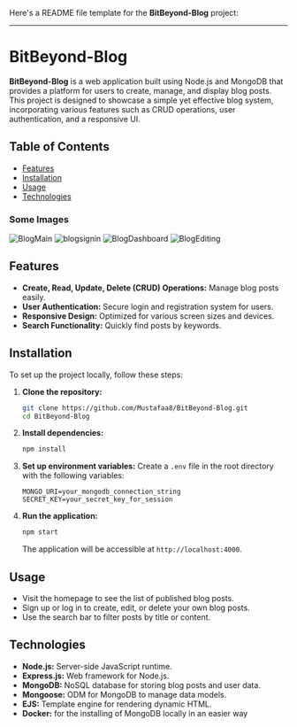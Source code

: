 Here's a README file template for the **BitBeyond-Blog** project:

---

# BitBeyond-Blog

**BitBeyond-Blog** is a web application built using Node.js and MongoDB that provides a platform for users to create, manage, and display blog posts. This project is designed to showcase a simple yet effective blog system, incorporating various features such as CRUD operations, user authentication, and a responsive UI.

## Table of Contents

- [Features](#features)
- [Installation](#installation)
- [Usage](#usage)
- [Technologies](#technologies)

### Some Images

![BlogMain](https://github.com/user-attachments/assets/0198ece1-c407-4809-920e-37ddc7a4d2d4)
![blogsignin](https://github.com/user-attachments/assets/43ece9c6-be7f-4f5e-8ecf-3fe8eb202278)
![BlogDashboard](https://github.com/user-attachments/assets/0516aa02-48ab-4749-93f4-9bdf40979a43)
![BlogEditing](https://github.com/user-attachments/assets/c5366288-2df8-4695-9b8d-4d7081b09a1c)

## Features

- **Create, Read, Update, Delete (CRUD) Operations:** Manage blog posts easily.
- **User Authentication:** Secure login and registration system for users.
- **Responsive Design:** Optimized for various screen sizes and devices.
- **Search Functionality:** Quickly find posts by keywords.

## Installation

To set up the project locally, follow these steps:

1. **Clone the repository:**
   ```bash
   git clone https://github.com/Mustafaa8/BitBeyond-Blog.git
   cd BitBeyond-Blog
   ```

2. **Install dependencies:**
   ```bash
   npm install
   ```

3. **Set up environment variables:**
   Create a `.env` file in the root directory with the following variables:
   ```plaintext
   MONGO_URI=your_mongodb_connection_string
   SECRET_KEY=your_secret_key_for_session
   ```

4. **Run the application:**
   ```bash
   npm start
   ```
   The application will be accessible at `http://localhost:4000`.

## Usage

- Visit the homepage to see the list of published blog posts.
- Sign up or log in to create, edit, or delete your own blog posts.
- Use the search bar to filter posts by title or content.

## Technologies

- **Node.js:** Server-side JavaScript runtime.
- **Express.js:** Web framework for Node.js.
- **MongoDB:** NoSQL database for storing blog posts and user data.
- **Mongoose:** ODM for MongoDB to manage data models.
- **EJS:** Template engine for rendering dynamic HTML.
- **Docker:** for the installing of MongoDB locally in an easier way
